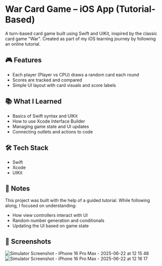# War Card Game – iOS App (Tutorial-Based)

A turn-based card game built using Swift and UIKit, inspired by the classic card game "War". Created as part of my iOS learning journey by following an online tutorial.

## 🎮 Features

- Each player (Player vs CPU) draws a random card each round
- Scores are tracked and compared
- Simple UI layout with card visuals and score labels

## 📚 What I Learned

- Basics of Swift syntax and UIKit
- How to use Xcode Interface Builder
- Managing game state and UI updates
- Connecting outlets and actions to code

## 🛠 Tech Stack

- Swift
- Xcode
- UIKit

## 🧠 Notes

This project was built with the help of a guided tutorial. While following along, I focused on understanding:
- How view controllers interact with UI
- Random number generation and conditionals
- Updating the UI based on game state

## 📸 Screenshots

![Simulator Screenshot - iPhone 16 Pro Max - 2025-06-22 at 12 15 48](https://github.com/user-attachments/assets/1c96affe-eba8-496c-a713-e9cab706cc0d)
![Simulator Screenshot - iPhone 16 Pro Max - 2025-06-22 at 12 16 17](https://github.com/user-attachments/assets/d5b24090-a60e-43be-9585-d7dba714e7ba)
